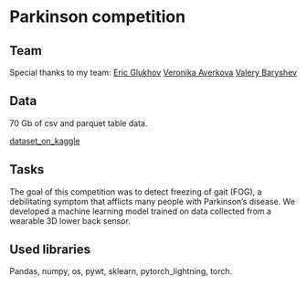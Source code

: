# Parkinson competition

## Team
Special thanks to my team:
[Eric Glukhov](https://www.kaggle.com/ernestglukhov)
[Veronika Averkova](https://www.kaggle.com/averkovanika)
[Valery Baryshev](https://www.kaggle.com/vrbaryshev)

## Data

70 Gb of csv and parquet table data.

[dataset_on_kaggle](https://www.kaggle.com/competitions/tlvmc-parkinsons-freezing-gait-prediction/data?select=train)

## Tasks

The goal of this competition was to detect freezing of gait (FOG), a debilitating symptom that afflicts many people with Parkinson’s disease. We developed a machine learning model trained on data collected from a wearable 3D lower back sensor.

## Used libraries
  
Pandas, numpy, os, pywt, sklearn, pytorch_lightning, torch.
